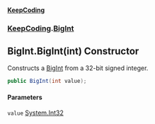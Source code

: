 #### [KeepCoding](index.md 'index')
### [KeepCoding](KeepCoding.md 'KeepCoding').[BigInt](BigInt.md 'KeepCoding.BigInt')
## BigInt.BigInt(int) Constructor
Constructs a [BigInt](BigInt.md 'KeepCoding.BigInt') from a 32-bit signed integer.  
```csharp
public BigInt(int value);
```
#### Parameters
<a name='KeepCoding.BigInt.BigInt(int).value'></a>
`value` [System.Int32](https://docs.microsoft.com/en-us/dotnet/api/System.Int32 'System.Int32')  
  
